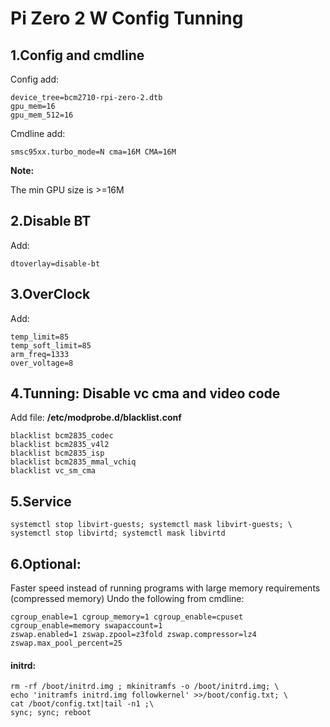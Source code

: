 

# Pi Zero 2 W Config Tunning

## 1.Config and cmdline

Config add:

```
device_tree=bcm2710-rpi-zero-2.dtb
gpu_mem=16
gpu_mem_512=16
```

Cmdline add:

```
smsc95xx.turbo_mode=N cma=16M CMA=16M
```

**Note:**

The min GPU size is >=16M

## 2.Disable BT

Add:

```
dtoverlay=disable-bt
```

## 3.OverClock

Add:

```
temp_limit=85
temp_soft_limit=85
arm_freq=1333
over_voltage=8
```

## 4.Tunning: Disable vc cma and video code

Add file: **/etc/modprobe.d/blacklist.conf**

```
blacklist bcm2835_codec
blacklist bcm2835_v4l2
blacklist bcm2835_isp
blacklist bcm2835_mmal_vchiq
blacklist vc_sm_cma
```

## 5.Service

```
systemctl stop libvirt-guests; systemctl mask libvirt-guests; \
systemctl stop libvirtd; systemctl mask libvirtd
```

## 6.Optional:

Faster speed instead of running programs with large memory requirements (compressed memory)
Undo the following from cmdline:

```
cgroup_enable=1 cgroup_memory=1 cgroup_enable=cpuset cgroup_enable=memory swapaccount=1 
zswap.enabled=1 zswap.zpool=z3fold zswap.compressor=lz4 zswap.max_pool_percent=25
```

#### initrd:

```
rm -rf /boot/initrd.img ; mkinitramfs -o /boot/initrd.img; \
echo 'initramfs initrd.img followkernel' >>/boot/config.txt; \
cat /boot/config.txt|tail -n1 ;\
sync; sync; reboot
```
